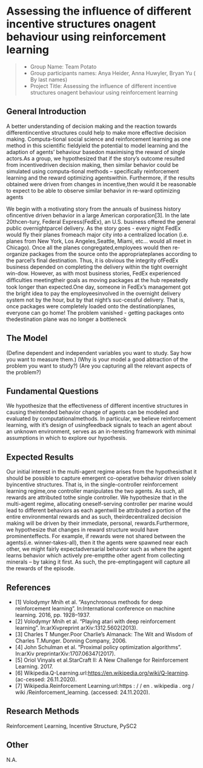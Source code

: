 # Assessing the influence of different incentive structures onagent behaviour using reinforcement learning

> * Group Name: Team Potato
> * Group participants names: Anya Heider, Anna Huwyler, Bryan Yu ( By last names)
> * Project Title: Assessing the influence of different incentive structures onagent behaviour using reinforcement learning

## General Introduction

A better understanding of decision making and the reaction towards differentincentive structures could help to make more effective decision making. Computa-tional social science and reinforcement learning as one method in this scientific fieldyield the potential to model learning and the adaption of agents’ behaviour basedon maximising the reward of single actors.As a group, we hypothesized that if the story’s outcome resulted from incentivedriven decision making, then similar behavior could be simulated using computa-tional methods – specifically reinforcement learning and the reward optimizing agentswithin. Furthermore, if the results obtained were driven from changes in incentive,then would it be reasonable to expect to be able to observe similar behavior in re-ward optimizing agents

We begin with a motivating story from the annuals of business history ofincentive driven behavior in a large American corporation[3]. In the late 20thcen-tury, Federal Express(FedEx), an U.S. business offered the general public overnightparcel delivery. As the story goes - every night FedEx would fly their planes fromeach major city into a centralized location (i.e. planes from New York, Los Angeles,Seattle, Miami, etc... would all meet in Chicago). Once all the planes congregated,employees would then re-organize packages from the source onto the appropriateplanes according to the parcel’s final destination. Thus, it is obvious the integrity ofFedEx business depended on completing the delivery within the tight overnight win-dow. However, as with most business stories, FedEx experienced diﬀiculties meetingtheir goals as moving packages at the hub repeatedly took longer than expected.One day, someone in FedEx’s management got the bright idea to pay the employeesinvolved in the overnight delivery system not by the hour, but by that night’s suc-cessful delivery. That is, once packages were completely loaded onto the destinationplanes, everyone can go home! The problem vanished - getting packages onto thedestination plane was no longer a bottleneck


## The Model


(Define dependent and independent variables you want to study. Say how you want to measure them.) (Why is your model a good abtraction of the problem you want to study?) (Are you capturing all the relevant aspects of the problem?)


## Fundamental Questions
We hypothesize that the effectiveness of different incentive structures in causing theintended behavior change of agents can be modeled and evaluated by computationalmethods. In particular, we believe reinforcement learning, with it’s design of usingfeedback signals to teach an agent about an unknown environment, serves as an in-teresting framework with minimal assumptions in which to explore our hypothesis.


## Expected Results
Our initial interest in the multi-agent regime arises from the hypothesisthat it should be possible to capture emergent co-operative behavior driven solely byincentive structures. That is, in the single-controller reinforcement learning regime,one controller manipulates the two agents. As such, all rewards are attributed tothe single controller. We hypothesize that in the multi-agent regime, allocating oneself-serving controller per marine would lead to different behaviors as each agentwill be attributed a portion of the entire environmental rewards and as such, theirdecentralized decision making will be driven by their immediate, personal, rewards.Furthermore, we hypothesize that changes in reward structure would have prominenteffects. For example, if rewards were not shared between the agents(i.e. winner-takes-all), then it the agents were spawned near each other, we might fairly expectadversarial behavior such as where the agent learns behavior which actively pre-emptthe other agent from collecting minerals – by taking it first. As such, the pre-emptingagent will capture all the rewards of the episode.


## References 
* <a id="1">[1] </a> Volodymyr Mnih et al. “Asynchronous methods for deep reinforcement learning”. In:International conference on machine learning. 2016, pp. 1928–1937. 
* <a id="2">[2] </a> Volodymyr Mnih et al. “Playing atari with deep reinforcement learning”. In:arXivpreprint arXiv:1312.5602(2013).
* <a id="3">[3] </a> Charles T Munger.Poor Charlie’s Almanack: The Wit and Wisdom of Charles T.Munger. Donning Company, 2006.
* <a id="4">[4] </a> John Schulman et al. “Proximal policy optimization algorithms”. In:arXiv preprintarXiv:1707.06347(2017).
* <a id="5">[5] </a> Oriol Vinyals et al.StarCraft II: A New Challenge for Reinforcement Learning. 2017.
* <a id="6">[6] </a> Wikipedia.Q-Learning.url:https://en.wikipedia.org/wiki/Q-learning. (ac-cessed: 26.11.2020).
* <a id="7">[7] </a> Wikipedia.Reinforcement  Learning.url:https : / / en . wikipedia . org / wiki /Reinforcement_learning. (accessed: 24.11.2020).




## Research Methods
Reinforcement Learning, Incentive Structure, PySC2


## Other
N.A.
